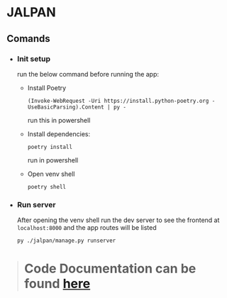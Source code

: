 # JALPAN

## Comands

- ### Init setup

    run the below command before running the app:

  - Install Poetry

    ```shell
    (Invoke-WebRequest -Uri https://install.python-poetry.org -UseBasicParsing).Content | py -
    ```

    run this in powershell

  - Install dependencies:

    ```shell
    poetry install
    ```

    run in powershell
  
  - Open venv shell

    ```shell
    poetry shell
    ```

- ### Run server
    
    After opening the venv shell
    run the dev server to see the frontend at `localhost:8000` and the app routes will be listed

    ```shell
    py ./jalpan/manage.py runserver
    ```


> # Code Documentation can be found [here](/docs/documentation.docx)
